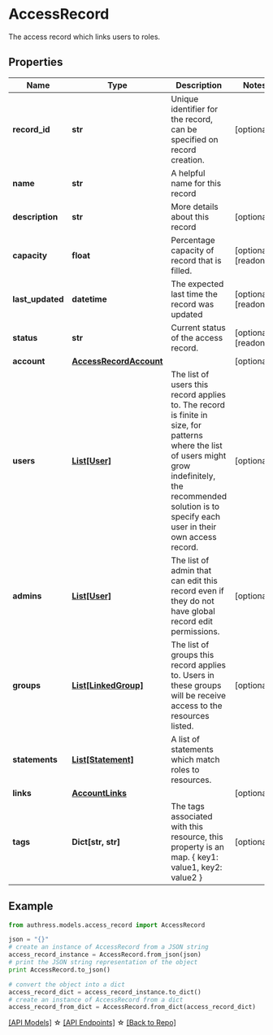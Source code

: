 # AccessRecord

The access record which links users to roles.

## Properties
Name | Type | Description | Notes
------------ | ------------- | ------------- | -------------
**record_id** | **str** | Unique identifier for the record, can be specified on record creation. | [optional] 
**name** | **str** | A helpful name for this record | 
**description** | **str** | More details about this record | [optional] 
**capacity** | **float** | Percentage capacity of record that is filled. | [optional] [readonly] 
**last_updated** | **datetime** | The expected last time the record was updated | [optional] [readonly] 
**status** | **str** | Current status of the access record. | [optional] [readonly] 
**account** | [**AccessRecordAccount**](AccessRecordAccount.md) |  | [optional] 
**users** | [**List[User]**](User.md) | The list of users this record applies to. The record is finite in size, for patterns where the list of users might grow indefinitely, the recommended solution is to specify each user in their own access record. | [optional] 
**admins** | [**List[User]**](User.md) | The list of admin that can edit this record even if they do not have global record edit permissions. | [optional] 
**groups** | [**List[LinkedGroup]**](LinkedGroup.md) | The list of groups this record applies to. Users in these groups will be receive access to the resources listed. | [optional] 
**statements** | [**List[Statement]**](Statement.md) | A list of statements which match roles to resources. | 
**links** | [**AccountLinks**](AccountLinks.md) |  | [optional] 
**tags** | **Dict[str, str]** | The tags associated with this resource, this property is an map. { key1: value1, key2: value2 } | [optional] 

## Example

```python
from authress.models.access_record import AccessRecord

json = "{}"
# create an instance of AccessRecord from a JSON string
access_record_instance = AccessRecord.from_json(json)
# print the JSON string representation of the object
print AccessRecord.to_json()

# convert the object into a dict
access_record_dict = access_record_instance.to_dict()
# create an instance of AccessRecord from a dict
access_record_from_dict = AccessRecord.from_dict(access_record_dict)
```
[[API Models]](./README.md#documentation-for-models) ☆ [[API Endpoints]](./README.md#documentation-for-api-endpoints) ☆ [[Back to Repo]](../README.md)


